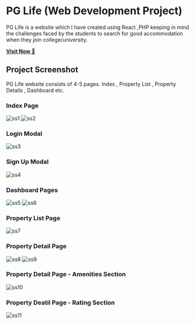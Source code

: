 # PG Life (Web Development Project)

PG Life is a website which I have created using React ,PHP keeping in mind the challenges faced by the students to search for good accommodation when they join college/university.

<a href="https://mypglifewebsite.000webhostapp.com/" target="_blank">**Visit Now** 🚀</a>

## Project Screenshot
PG Life website consists of 4-5 pages. 
Index , Property List , Property Details , Dashboard etc.


### Index Page
![ss1](https://github.com/MahiTzy/PG-Life/blob/main/Sneaks/Screenshot%202023-09-27%20155536.png)
![ss2](https://github.com/MahiTzy/PG-Life/blob/main/Sneaks/Screenshot%202023-09-27%20155616.png)


### Login Modal
![ss3](https://github.com/MahiTzy/PG-Life/blob/main/Sneaks/Screenshot%202023-09-27%20155724.png)


### Sign Up Modal
![ss4](https://github.com/MahiTzy/PG-Life/blob/main/Sneaks/Screenshot%202023-09-27%20155741.png)


### Dashboard Pages
![ss5](https://github.com/MahiTzy/PG-Life/blob/main/Sneaks/Screenshot%202023-09-27%20160015.png)
![ss6](https://github.com/MahiTzy/PG-Life/blob/main/Sneaks/Screenshot%202023-09-27%20160039.png)


### Property List Page
![ss7](https://github.com/MahiTzy/PG-Life/blob/main/Sneaks/Screenshot%202023-09-27%20160126.png)


### Property Detail Page
![ss8](https://github.com/MahiTzy/PG-Life/blob/main/Sneaks/Screenshot%202023-09-27%20160156.png)
![ss9](https://github.com/MahiTzy/PG-Life/blob/main/Sneaks/Screenshot%202023-09-27%20160403.png)


### Property Detail Page - Amenities Section
![ss10](https://github.com/MahiTzy/PG-Life/blob/main/Sneaks/Screenshot%202023-09-27%20160403.png)


### Property Deatil Page - Rating Section
![ss11](https://github.com/MahiTzy/PG-Life/blob/main/Sneaks/Screenshot%202023-09-27%20160503.png)
